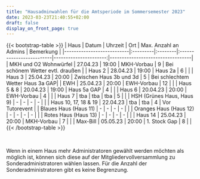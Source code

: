 ```yaml
---
title: "Hausadminwahlen für die Amtsperiode im Sommersemester 2023"
date: 2023-03-23T21:40:55+02:00
draft: false
display_on_front_page: true
---
```


{{< bootstrap-table >}}
| Haus                      | Datum    | Uhrzeit | Ort                      | Max. Anzahl an Admins | Bemerkung                        |
|---------------------------|:---------|:--------|:-------------------------|----------------------:|----------------------------------|
| MKH und O2 Wohnwürfel     | 27.04.23 | 19:00   | MKH-Vorbau               | 9                     | Bei schönem Wetter evtl. draußen |
| Haus 2                    | 28.04.23 | 19:00   | Haus 2a                  | 6                     |                                  |
| Haus 3                    | 25.04.23 | 20:00   | Zwischen Haus 3b und 3d  | 5                     | Bei schlechtem Wetter Haus 3a GAP|
| EWH                       | 25.04.23 | 20:00   | EWH-Vorbau               | 12                    |                                  |
| Haus 5 & 8                | 20.04.23 | 19:00   | Haus 5a GAP              | 4                     |                                  |
| Haus 6                    | 20.04.23 | 20:00   | EWH-Vorbau               | 4                     |                                  |
| Haus 7                    | tba      | tba     | tba                      | 5                     |                                  |
| HSH (Grünes Haus, Haus 9) | -        | -       | -                        | -                     |                                  |
| Haus 10, 17, 18 & 19      | 22.04.23 | tba     | tba                      | 4                     | Vor Tutorevent                   |
| Blaues Haus (Haus 11)     | -        | -       | -                        | -                     |                                  |
| Oranges Haus (Haus 12)    | -        | -       | -                        | -                     |                                  |
| Rotes Haus (Haus 13)      | -        | -       | -                        | -                     |                                  |
| Haus 14                   | 25.04.23 | 20:00   | MKH-Vorbau               | 7                     |                                  |
| Max-Bill                  | 05.05.23 | 20:00   | 1. Stock Gap             | 8                     |                                  |
{{< /bootstrap-table >}}

&nbsp;

Wenn in einem Haus mehr Administratoren gewählt werden möchten als möglich ist, können sich diese auf der
Mitgliedervollversammlung zu Sonderadministratoren wählen lassen. Für die Anzahl der Sonderadministratoren gibt es keine
Begrenzung.
